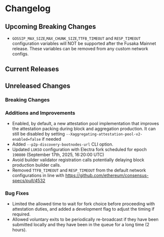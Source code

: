 # Changelog

## Upcoming Breaking Changes
 - `GOSSIP_MAX_SIZE`,`MAX_CHUNK_SIZE`,`TTFB_TIMEOUT` and `RESP_TIMEOUT` configuration variables will NOT be supported after the Fusaka Mainnet release. These variables can be removed from any custom network configs.

## Current Releases

## Unreleased Changes

### Breaking Changes

### Additions and Improvements
- Enabled, by default, a new attestation pool implementation that improves the attestation packing during block and aggregation production. It can still be disabled by setting `--Xaggregating-attestation-pool-v2-enabled=false` if needed
- Added `--p2p-discovery-bootnodes-url` CLI option.
- Updated `LUKSO` configuration with Electra fork scheduled for epoch `190800` (September 17th, 2025, 16:20:00 UTC)
- Avoid builder validator registration calls potentially delaying block production builder calls.
- Removed `TTFB_TIMEOUT` and `RESP_TIMEOUT` from the default network configurations in line with https://github.com/ethereum/consensus-specs/pull/4532

### Bug Fixes
- Limited the allowed time to wait for fork choice before proceeding with attestation duties, and added a development flag to adjust the timing if required.
- Allowed voluntary exits to be periodically re-broadcast if they have been submitted locally and they have been in the queue for a long time (2 hours).
